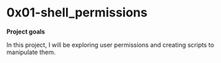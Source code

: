 # 0x01-shell_permissions

**Project goals**

In this project, I will be exploring user permissions and creating scripts to manipulate them.